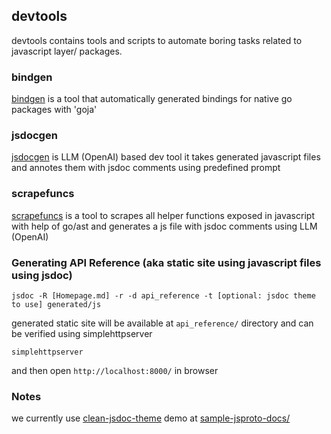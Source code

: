 ## devtools

devtools contains tools and scripts to automate boring tasks related to javascript layer/ packages.

### bindgen

[bindgen](./bindgen/README.md) is a tool that automatically generated bindings for native go packages with 'goja'

### jsdocgen

[jsdocgen](./jsdocgen/README.md) is LLM (OpenAI) based dev tool it takes generated javascript files and annotes them with jsdoc comments using predefined prompt

### scrapefuncs

[scrapefuncs](./scrapefuncs/README.md) is a tool to scrapes all helper functions exposed in javascript with help of go/ast and generates a js file with jsdoc comments using LLM (OpenAI)


### Generating API Reference (aka static site using javascript files using jsdoc)

```console
jsdoc -R [Homepage.md] -r -d api_reference -t [optional: jsdoc theme to use] generated/js
```

generated static site will be available at `api_reference/` directory and can be verified using simplehttpserver

```console
simplehttpserver
```

and then open `http://localhost:8000/` in browser


### Notes

we currently use [clean-jsdoc-theme](https://www.npmjs.com/package/clean-jsdoc-theme) demo at [sample-jsproto-docs/](https://projectdiscovery.github.io/js-proto-docs/)